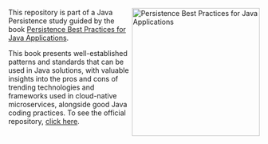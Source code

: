<a href="https://www.packtpub.com/product/persistence-best-practices-for-java-applications/9781837631278"><img src="https://content.packt.com/_/image/original/B19375/cover_image_large.jpg" alt="Persistence Best Practices for Java Applications" height="256px" align="right"></a>
This repository is part of a Java Persistence study guided by the book [Persistence Best Practices for Java Applications](https://www.packtpub.com/product/persistence-best-practices-for-java-applications/9781837631278).

This book presents well-established patterns and standards that can be used in Java solutions, with valuable insights into the pros and cons of trending technologies and frameworks used in cloud-native microservices, alongside good Java coding practices. To see the official repository, [click here](https://github.com/PacktPublishing/Persistence-Best-Practices-for-Java-Applications).
